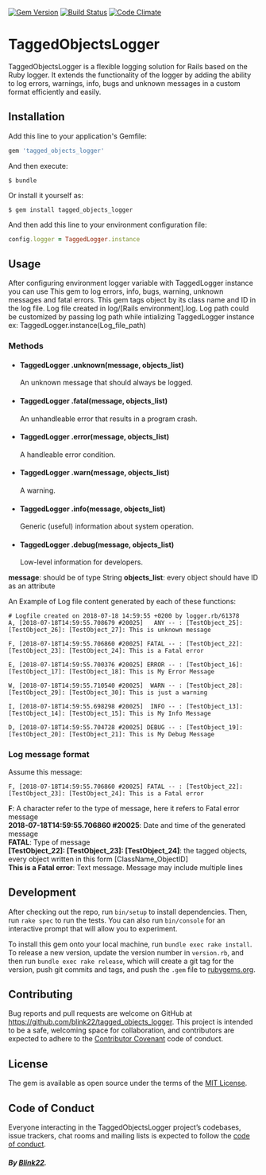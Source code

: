 [![Gem Version](https://badge.fury.io/rb/tagged_objects_logger.svg)](https://badge.fury.io/rb/tagged_objects_logger)
[![Build Status](https://travis-ci.org/blink22/tagged_objects_logger.svg?branch=master)](https://travis-ci.org/blink22/tagged_objects_logger)
[![Code Climate](https://codeclimate.com/github/codeclimate/codeclimate/badges/gpa.svg)](https://codeclimate.com/github/blink22/tagged_objects_logger)

# TaggedObjectsLogger
TaggedObjectsLogger is a flexible logging solution for Rails based on the Ruby logger. It extends the functionality of the logger by adding the ability to log errors, warnings, info, bugs and unknown messages in a custom format efficiently and easily.

## Installation

Add this line to your application's Gemfile:

```ruby
gem 'tagged_objects_logger'
```

And then execute:

    $ bundle

Or install it yourself as:

    $ gem install tagged_objects_logger

And then add this line to your environment configuration file:
```ruby
config.logger = TaggedLogger.instance
```

## Usage

After configuring environment logger variable with TaggedLogger instance you can use This gem to log errors, info, bugs, warning, unknown messages and fatal errors.
This gem tags object by its class name and ID in the log file.
Log file created in log/[Rails environment].log.
Log path could be customized by passing log path while intializing TaggedLogger instance ex: TaggedLogger.instance(Log_file_path)

### Methods

- #### TaggedLogger .unknown(message, objects_list)
  An unknown message that should always be logged.
- #### TaggedLogger .fatal(message, objects_list)
  An unhandleable error that results in a program crash.
- #### TaggedLogger .error(message, objects_list)
  A handleable error condition.
- #### TaggedLogger .warn(message, objects_list)
  A warning.
- #### TaggedLogger .info(message, objects_list)
  Generic (useful) information about system operation.
- #### TaggedLogger .debug(message, objects_list)
  Low-level information for developers.

__message__: should be of type String
__objects_list__: every object should have ID as an attribute

An Example of Log file content generated by each of these functions:
```
# Logfile created on 2018-07-18 14:59:55 +0200 by logger.rb/61378
A, [2018-07-18T14:59:55.708679 #20025]   ANY -- : [TestObject_25]: [TestObject_26]: [TestObject_27]: This is unknown message

F, [2018-07-18T14:59:55.706860 #20025] FATAL -- : [TestObject_22]: [TestObject_23]: [TestObject_24]: This is a Fatal error

E, [2018-07-18T14:59:55.700376 #20025] ERROR -- : [TestObject_16]: [TestObject_17]: [TestObject_18]: This is My Error Message

W, [2018-07-18T14:59:55.710540 #20025]  WARN -- : [TestObject_28]: [TestObject_29]: [TestObject_30]: This is just a warning

I, [2018-07-18T14:59:55.698298 #20025]  INFO -- : [TestObject_13]: [TestObject_14]: [TestObject_15]: This is My Info Message

D, [2018-07-18T14:59:55.704728 #20025] DEBUG -- : [TestObject_19]: [TestObject_20]: [TestObject_21]: This is My Debug Message
```

### Log message format
Assume this message:
```
F, [2018-07-18T14:59:55.706860 #20025] FATAL -- : [TestObject_22]: [TestObject_23]: [TestObject_24]: This is a Fatal error
```
__F__: A character refer to the type of message, here it refers to Fatal error message  
__2018-07-18T14:59:55.706860 \#20025__: Date and time of the generated message  
__FATAL__: Type of message  
__[TestObject_22]: [TestObject_23]: [TestObject_24]__: the tagged objects, every object written in this form [ClassName_ObjectID]  
__This is a Fatal error__: Text message. Message may include multiple lines  

## Development

After checking out the repo, run `bin/setup` to install dependencies. Then, run `rake spec` to run the tests. You can also run `bin/console` for an interactive prompt that will allow you to experiment.

To install this gem onto your local machine, run `bundle exec rake install`. To release a new version, update the version number in `version.rb`, and then run `bundle exec rake release`, which will create a git tag for the version, push git commits and tags, and push the `.gem` file to [rubygems.org](https://rubygems.org).

## Contributing

Bug reports and pull requests are welcome on GitHub at https://github.com/blink22/tagged_objects_logger. This project is intended to be a safe, welcoming space for collaboration, and contributors are expected to adhere to the [Contributor Covenant](http://contributor-covenant.org) code of conduct.

## License

The gem is available as open source under the terms of the [MIT License](https://opensource.org/licenses/MIT).

## Code of Conduct

Everyone interacting in the TaggedObjectsLogger project’s codebases, issue trackers, chat rooms and mailing lists is expected to follow the [code of conduct](https://github.com/blink22/tagged_objects_logger/blob/master/CODE_OF_CONDUCT.md).

##### By [Blink22](http://www.blink22.com/).
